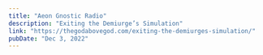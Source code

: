 ```yaml
---
title: "Aeon Gnostic Radio"
description: "Exiting the Demiurge’s Simulation"
link: "https://thegodabovegod.com/exiting-the-demiurges-simulation/"
pubDate: "Dec 3, 2022"
---
```

